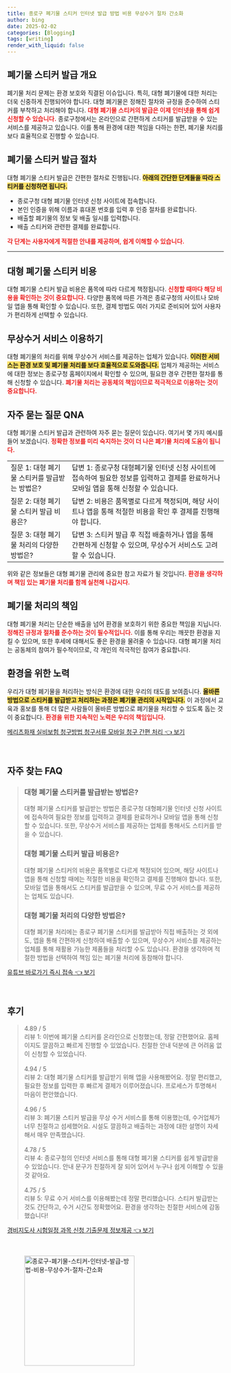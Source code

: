 ```yaml
---
title: 종로구 폐기물 스티커 인터넷 발급 방법 비용 무상수거 절차 간소화
author: bing
date: 2025-02-02
categories: [Blogging]
tags: [writing]
render_with_liquid: false
---
```



<h2 id='폐기물_스티커_발급_개요'>폐기물 스티커 발급 개요</h2>

<p>폐기물 처리 문제는 환경 보호와 직결된 이슈입니다. 특히, 대형 폐기물에 대한 처리는 더욱 신중하게 진행되어야 합니다. 대형 폐기물은 정해진 절차와 규정을 준수하여 스티커를 부착하고 처리해야 합니다. <b><span style="color: #ee2323;">대형 폐기물 스티커의 발급은 이제 인터넷을 통해 쉽게 신청할 수 있습니다.</span></b> 종로구청에서는 온라인으로 간편하게 스티커를 발급받을 수 있는 서비스를 제공하고 있습니다. 이를 통해 환경에 대한 책임을 다하는 한편, 폐기물 처리를 보다 효율적으로 진행할 수 있습니다.</p>

<h2 id='폐기물_스티커_발급_절차'>폐기물 스티커 발급 절차</h2>

<p>대형 폐기물 스티커 발급은 간편한 절차로 진행됩니다. <b><span style="background-color: #ffe066;">아래의 간단한 단계들을 따라 스티커를 신청하면 됩니다.</span></b></p>

<ul>
    <li>종로구청 대형 폐기물 인터넷 신청 사이트에 접속합니다.</li>
    <li>본인 인증을 위해 이름과 휴대폰 번호를 입력 후 인증 절차를 완료합니다.</li>
    <li>배출할 폐기물의 정보 및 배출 일시를 입력합니다.</li>
    <li>배출 스티커와 관련한 결제를 완료합니다.</li>
</ul>

<p><b><span style="color: #ee2323;">각 단계는 사용자에게 적절한 안내를 제공하며, 쉽게 이해할 수 있습니다.</span></b></p>

<hr />

<h2 id='대형_폐기물_스티커_비용'>대형 폐기물 스티커 비용</h2>

<p>대형 폐기물 스티커 발급 비용은 품목에 따라 다르게 책정됩니다. <b><span style="color: #ee2323;">신청할 때마다 해당 비용을 확인하는 것이 중요합니다.</span></b> 다양한 품목에 따른 가격은 종로구청의 사이트나 모바일 앱을 통해 확인할 수 있습니다. 또한, 결제 방법도 여러 가지로 준비되어 있어 사용자가 편리하게 선택할 수 있습니다.</p>

<h2 id='무상수거_서비스_이용하기'>무상수거 서비스 이용하기</h2>

<p>대형 폐기물의 처리를 위해 무상수거 서비스를 제공하는 업체가 있습니다. <b><span style="background-color: #ffe066;">이러한 서비스는 환경 보호 및 폐기물 처리를 보다 효율적으로 도와줍니다.</span></b> 업체가 제공하는 서비스에 대한 정보는 종로구청 홈페이지에서 확인할 수 있으며, 필요한 경우 간편한 절차를 통해 신청할 수 있습니다. <b><span style="color: #ee2323;">폐기물 처리는 공동체의 책임이므로 적극적으로 이용하는 것이 중요합니다.</span></b></p>

<h2 id='자주_묻는_질문_QNA'>자주 묻는 질문 QNA</h2>

<p>대형 폐기물 스티커 발급과 관련하여 자주 묻는 질문이 있습니다. 여기서 몇 가지 예시를 들어 보겠습니다. <b><span style="color: #ee2323;">정확한 정보를 미리 숙지하는 것이 더 나은 폐기물 처리에 도움이 됩니다.</span></b></p>

<table>
    <tr>
        <td>질문 1: 대형 폐기물 스티커를 발급받는 방법은?</td>
        <td>답변 1: 종로구청 대형폐기물 인터넷 신청 사이트에 접속하여 필요한 정보를 입력하고 결제를 완료하거나 모바일 앱을 통해 신청할 수 있습니다.</td>
    </tr>
    <tr>
        <td>질문 2: 대형 폐기물 스티커 발급 비용은?</td>
        <td>답변 2: 비용은 품목별로 다르게 책정되며, 해당 사이트나 앱을 통해 적절한 비용을 확인 후 결제를 진행해야 합니다.</td>
    </tr>
    <tr>
        <td>질문 3: 대형 폐기물 처리의 다양한 방법은?</td>
        <td>답변 3: 스티커 발급 후 직접 배출하거나 앱을 통해 간편하게 신청할 수 있으며, 무상수거 서비스도 고려할 수 있습니다.</td>
    </tr>
</table>

<p>위와 같은 정보들은 대형 폐기물 관리에 중요한 참고 자료가 될 것입니다. <b><span style="color: #ee2323;">환경을 생각하며 책임 있는 폐기물 처리를 함께 실천해 나갑시다.</span></b></p>

<h2 id='폐기물_처리의_책임'>폐기물 처리의 책임</h2>

<p>대형 폐기물 처리는 단순한 배출을 넘어 환경을 보호하기 위한 중요한 책임을 지닙니다. <b><span style="color: #ee2323;">정해진 규정과 절차를 준수하는 것이 필수적입니다.</span></b> 이를 통해 우리는 깨끗한 환경을 지킬 수 있으며, 또한 후세에 대해서도 좋은 환경을 물려줄 수 있습니다. 대형 폐기물 처리는 공동체의 참여가 필수적이므로, 각 개인의 적극적인 참여가 중요합니다.</p>

<h2 id='환경을_위한_노력'>환경을 위한 노력</h2>

<p>우리가 대형 폐기물을 처리하는 방식은 환경에 대한 우리의 태도를 보여줍니다. <b><span style="background-color: #ffe066;">올바른 방법으로 스티커를 발급받고 처리하는 과정은 폐기물 관리의 시작입니다.</span></b> 이 과정에서 교육과 홍보를 통해 더 많은 사람들이 올바른 방법으로 폐기물을 처리할 수 있도록 돕는 것이 중요합니다. <b><span style="color: #ee2323;">환경을 위한 지속적인 노력은 우리의 책임입니다.</span></b></p>


<p><a class="click-button" title="메리츠화재 실비보험 청구방법 청구서류 모바일 청구 간편 처리" href="https://greenforu.github.io/posts/%EB%A9%94%EB%A6%AC%EC%B8%A0%ED%99%94%EC%9E%AC-%EC%8B%A4%EB%B9%84%EB%B3%B4%ED%97%98-%EC%B2%AD%EA%B5%AC%EB%B0%A9%EB%B2%95-%EC%B2%AD%EA%B5%AC%EC%84%9C%EB%A5%98-%EB%AA%A8%EB%B0%94%EC%9D%BC-%EC%B2%AD%EA%B5%AC-%EA%B0%84%ED%8E%B8-%EC%B2%98%EB%A6%AC/" rel="dofollow">메리츠화재 실비보험 청구방법 청구서류 모바일 청구 간편 처리 👈 보기</a></p><br>
<h2 id='자주_찾는_FAQ'>자주 찾는 FAQ</h2>
<div itemscope="" itemtype="https://schema.org/FAQPage"> 
<blockquote> 
<div itemscope="" itemprop="mainEntity" itemtype="https://schema.org/Question"> 
<h3 itemprop="name">대형 폐기물 스티커를 발급받는 방법은?</h3> 
<div itemscope="" itemprop="acceptedAnswer" itemtype="https://schema.org/Answer"> 
<span itemprop="text"> 
<p>대형 폐기물 스티커를 발급받는 방법은 종로구청 대형폐기물 인터넷 신청 사이트에 접속하여 필요한 정보를 입력하고 결제를 완료하거나 모바일 앱을 통해 신청할 수 있습니다. 또한, 무상수거 서비스를 제공하는 업체를 통해서도 스티커를 받을 수 있습니다.</p> 
</span> 
</div> 
</div> 
<div itemscope="" itemprop="mainEntity" itemtype="https://schema.org/Question"> 
<h3 itemprop="name">대형 폐기물 스티커 발급 비용은?</h3> 
<div itemscope="" itemprop="acceptedAnswer" itemtype="https://schema.org/Answer"> 
<span itemprop="text"> 
<p>대형 폐기물 스티커의 비용은 품목별로 다르게 책정되어 있으며, 해당 사이트나 앱을 통해 신청할 때에는 적절한 비용을 확인하고 결제를 진행해야 합니다. 또한, 모바일 앱을 통해서도 스티커를 발급받을 수 있으며, 무료 수거 서비스를 제공하는 업체도 있습니다.</p> 
</span> 
</div> 
</div> 
<div itemscope="" itemprop="mainEntity" itemtype="https://schema.org/Question"> 
<h3 itemprop="name">대형 폐기물 처리의 다양한 방법은?</h3> 
<div itemscope="" itemprop="acceptedAnswer" itemtype="https://schema.org/Answer"> 
<span itemprop="text"> 
<p>대형 폐기물 처리에는 종로구 폐기물 스티커를 발급받아 직접 배출하는 것 외에도, 앱을 통해 간편하게 신청하여 배출할 수 있으며, 무상수거 서비스를 제공하는 업체를 통해 재활용 가능한 제품들을 처리할 수도 있습니다. 환경을 생각하며 적절한 방법을 선택하여 책임 있는 폐기물 처리에 동참해야 합니다.</p> 
</span> 
</div> 
</div> 
</blockquote> 
</div>
<p><a class="click-button" title="유튜브 바로가기 즉시 접속" href="https://greenforu.github.io/posts/%EC%9C%A0%ED%8A%9C%EB%B8%8C-%EB%B0%94%EB%A1%9C%EA%B0%80%EA%B8%B0-%EC%A6%89%EC%8B%9C-%EC%A0%91%EC%86%8D/" rel="dofollow">유튜브 바로가기 즉시 접속 👈 보기</a></p><br>
<h2 id='후기'>후기</h2>
<div itemscope itemtype="https://schema.org/Product">
  <blockquote>
  <div itemprop="review" itemscope itemtype="https://schema.org/Review">
      <div itemprop="reviewRating" itemscope itemtype="https://schema.org/Rating"> <span itemprop="ratingValue">4.89</span> / <span itemprop="bestRating">5</span> </div>
      <span itemprop="reviewBody">리뷰 1: 이번에 폐기물 스티커를 온라인으로 신청했는데, 정말 간편했어요. 홈페이지도 깔끔하고 빠르게 진행할 수 있었습니다. 친절한 안내 덕분에 큰 어려움 없이 신청할 수 있었습니다.</span>
  </div>
  <br>
  <div itemprop="review" itemscope itemtype="https://schema.org/Review">
      <div itemprop="reviewRating" itemscope itemtype="https://schema.org/Rating"> <span itemprop="ratingValue">4.94</span> / <span itemprop="bestRating">5</span> </div>
      <span itemprop="reviewBody">리뷰 2: 대형 폐기물 스티커를 발급받기 위해 앱을 사용해봤어요. 정말 편리했고, 필요한 정보를 입력한 후 빠르게 결제가 이루어졌습니다. 프로세스가 투명해서 마음이 편안했습니다.</span>
  </div>
  <br>
  <div itemprop="review" itemscope itemtype="https://schema.org/Review">
      <div itemprop="reviewRating" itemscope itemtype="https://schema.org/Rating"> <span itemprop="ratingValue">4.96</span> / <span itemprop="bestRating">5</span> </div>
      <span itemprop="reviewBody">리뷰 3: 폐기물 스티커 발급을 무상 수거 서비스를 통해 이용했는데, 수거업체가 너무 친절하고 섬세했어요. 시설도 깔끔하고 배출하는 과정에 대한 설명이 자세해서 매우 만족했습니다.</span>
  </div>
  <br>
  <div itemprop="review" itemscope itemtype="https://schema.org/Review">
      <div itemprop="reviewRating" itemscope itemtype="https://schema.org/Rating"> <span itemprop="ratingValue">4.78</span> / <span itemprop="bestRating">5</span> </div>
      <span itemprop="reviewBody">리뷰 4: 종로구청의 인터넷 서비스를 통해 대형 폐기물 스티커를 쉽게 발급받을 수 있었습니다. 안내 문구가 친절하게 잘 되어 있어서 누구나 쉽게 이해할 수 있을 것 같아요.</span>
  </div>
  <br>
  <div itemprop="review" itemscope itemtype="https://schema.org/Review">
      <div itemprop="reviewRating" itemscope itemtype="https://schema.org/Rating"> <span itemprop="ratingValue">4.75</span> / <span itemprop="bestRating">5</span> </div>
      <span itemprop="reviewBody">리뷰 5: 무료 수거 서비스를 이용해봤는데 정말 편리했습니다. 스티커 발급받는 것도 간단하고, 수거 시간도 정확했어요. 환경을 생각하는 친절한 서비스에 감동했습니다!</span>
  </div>
  </blockquote>
</div>
<p><a class="click-button" title="경비지도사 시험일정 과목 신청 기출문제 정보제공" href="https://greenforu.github.io/posts/%EA%B2%BD%EB%B9%84%EC%A7%80%EB%8F%84%EC%82%AC-%EC%8B%9C%ED%97%98%EC%9D%BC%EC%A0%95-%EA%B3%BC%EB%AA%A9-%EC%8B%A0%EC%B2%AD-%EA%B8%B0%EC%B6%9C%EB%AC%B8%EC%A0%9C-%EC%A0%95%EB%B3%B4%EC%A0%9C%EA%B3%B5/" rel="dofollow">경비지도사 시험일정 과목 신청 기출문제 정보제공 👈 보기</a></p><br>
<figure class="image"><img src="https://greenforu.github.io/assets/img/thumbnail/종로구-폐기물-스티커-인터넷-발급-방법-비용-무상수거-절차-간소화.webp" alt="종로구-폐기물-스티커-인터넷-발급-방법-비용-무상수거-절차-간소화" width="256" height="256"></figure>
